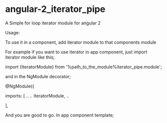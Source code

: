 # angular-2_iterator_pipe
A Simple for loop iterator module for angular 2

Usage:

To use it in a component, add iterator module to that components module

For example if you want to use iterator in app component, just import iterator module like this;

import {IteratorModule} from '%path_to_the_module%iterator_pipe.module';

and in the NgModule decorator;

@NgModule({

  imports: [
    ..
    ..
    IteratorModule,
    ..
    
  ],
  
  And you are good to go. In app component template;
  
  <div *ngFor="let i of %Number of iteration % | iteratorPipe" ...>
